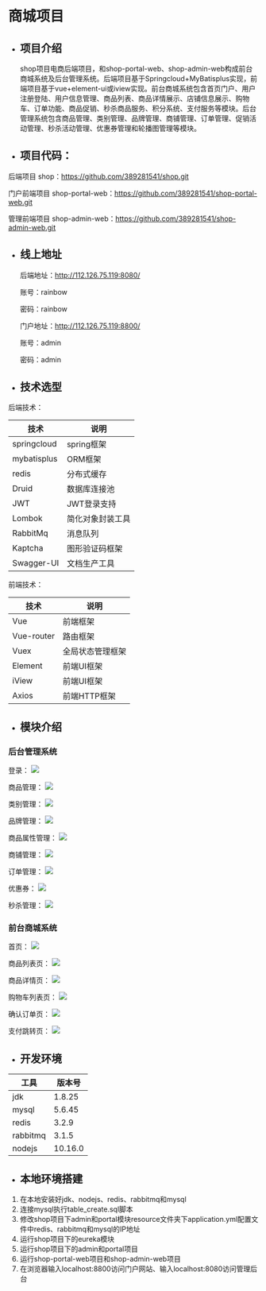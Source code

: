 # **商城项目**

- ## 项目介绍

  shop项目电商后端项目，和shop-portal-web、shop-admin-web构成前台商城系统及后台管理系统。后端项目基于Springcloud+MyBatisplus实现，前端项目基于vue+element-ui或iview实现。前台商城系统包含首页门户、用户注册登陆、用户信息管理、商品列表、商品详情展示、店铺信息展示、购物车、订单功能、商品促销、秒杀商品服务、积分系统、支付服务等模块。后台管理系统包含商品管理、类别管理、品牌管理、商铺管理、订单管理、促销活动管理、秒杀活动管理、优惠券管理和轮播图管理等模块。

  

- ## 项目代码：

后端项目  shop：https://github.com/389281541/shop.git

门户前端项目  shop-portal-web：https://github.com/389281541/shop-portal-web.git

管理前端项目 shop-admin-web：https://github.com/389281541/shop-admin-web.git



- ## 线上地址

  后端地址：http://112.126.75.119:8080/

  账号：rainbow

  密码：rainbow

  门户地址：http://112.126.75.119:8800/

  账号：admin

  密码：admin

- ## 技术选型

后端技术：

| 技术        | 说明             |
| ----------- | ---------------- |
| springcloud | spring框架       |
| mybatisplus | ORM框架          |
| redis       | 分布式缓存       |
| Druid       | 数据库连接池     |
| JWT         | JWT登录支持      |
| Lombok      | 简化对象封装工具 |
| RabbitMq    | 消息队列         |
| Kaptcha     | 图形验证码框架   |
| Swagger-UI  | 文档生产工具     |

前端技术：

| 技术       | 说明             |
| ---------- | ---------------- |
| Vue        | 前端框架         |
| Vue-router | 路由框架         |
| Vuex       | 全局状态管理框架 |
| Element    | 前端UI框架       |
| iView      | 前端UI框架       |
| Axios      | 前端HTTP框架     |



- ## 模块介绍

### 后台管理系统

登录：
![](https://image.songshupinpin.com/a22daff982e7427c82812729a8d0e6cf)



商品管理：
![](https://image.songshupinpin.com/844d037620454367ae7c4e127d4a7899)



类别管理：
![](https://image.songshupinpin.com/518971b9c76c48cb8cc6b38990af5c06)



品牌管理：
![](https://image.songshupinpin.com/7d550e3ec223444cae95518a37523f7e)



商品属性管理：
![](https://image.songshupinpin.com/77ebf245be444f6aa2c9595226755652)



商铺管理：
![](https://image.songshupinpin.com/0d5bdcd9187d4d2fb8a3d7bd8b175c67)



订单管理：
![](https://image.songshupinpin.com/e0edc4b3fa6f48bd82cead39872ecb67)



优惠券：
![](https://image.songshupinpin.com/4afc7e61841e4aed8c7ee33f64b5efd6)



秒杀管理：
![](https://image.songshupinpin.com/1de9486b050944f2933f93910917ceec)



### 前台商城系统

首页：
![](https://image.songshupinpin.com/f48cbf1f81f342ffa3b9a9f6f57759f7)



商品列表页：
![](https://image.songshupinpin.com/62ab8b5e931f486f92777d4cd46931dc)



商品详情页：
![](https://image.songshupinpin.com/e28f916af71b45bea9be1ff647021f26)



购物车列表页：
![](https://image.songshupinpin.com/98f406bd5ff247cab1c4b47f660a3099)



确认订单页：
![](https://image.songshupinpin.com/8d65dd6cba87450ca60e446de94f3aef)



支付跳转页：
![](https://image.songshupinpin.com/c38dcd3a395448658f9c9cbf2fae4597)



- ## 开发环境

| 工具     | 版本号  |
| -------- | ------- |
| jdk      | 1.8.25  |
| mysql    | 5.6.45  |
| redis    | 3.2.9   |
| rabbitmq | 3.1.5   |
| nodejs   | 10.16.0 |





- ## 本地环境搭建

1. 在本地安装好jdk、nodejs、redis、rabbitmq和mysql
2. 连接mysql执行table_create.sql脚本
3. 修改shop项目下admin和portal模块resource文件夹下application.yml配置文件中redis、rabbitmq和mysql的IP地址
4. 运行shop项目下的eureka模块
5. 运行shop项目下的admin和portal项目
6. 运行shop-portal-web项目和shop-admin-web项目
7. 在浏览器输入localhost:8800访问门户网站、输入localhost:8080访问管理后台